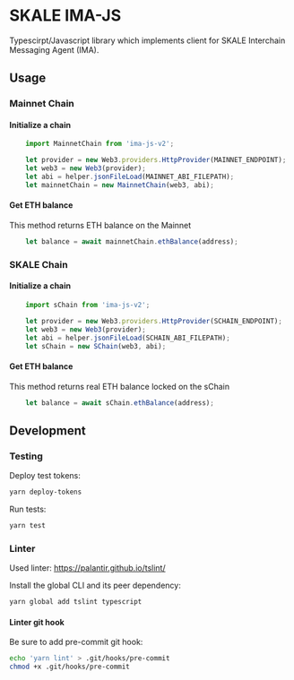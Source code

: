 # SKALE IMA-JS

Typescirpt/Javascript library which implements client for SKALE Interchain Messaging Agent (IMA).

## Usage

### Mainnet Chain

#### Initialize a chain

```typescript
    import MainnetChain from 'ima-js-v2';

    let provider = new Web3.providers.HttpProvider(MAINNET_ENDPOINT);
    let web3 = new Web3(provider);
    let abi = helper.jsonFileLoad(MAINNET_ABI_FILEPATH);
    let mainnetChain = new MainnetChain(web3, abi);
```

#### Get ETH balance

This method returns ETH balance on the Mainnet

```typescript
    let balance = await mainnetChain.ethBalance(address);
```

### SKALE Chain

#### Initialize a chain

```typescript
    import sChain from 'ima-js-v2';

    let provider = new Web3.providers.HttpProvider(SCHAIN_ENDPOINT);
    let web3 = new Web3(provider);
    let abi = helper.jsonFileLoad(SCHAIN_ABI_FILEPATH);
    let sChain = new SChain(web3, abi);
```

#### Get ETH balance

This method returns real ETH balance locked on the sChain

```typescript
    let balance = await sChain.ethBalance(address);
```

## Development

### Testing

Deploy test tokens:

```bash
yarn deploy-tokens
```

Run tests:

```bash
yarn test
```

### Linter

Used linter: https://palantir.github.io/tslint/  

Install the global CLI and its peer dependency:

```bash
yarn global add tslint typescript
```

#### Linter git hook

Be sure to add pre-commit git hook:

```bash
echo 'yarn lint' > .git/hooks/pre-commit
chmod +x .git/hooks/pre-commit
```
